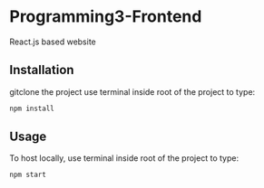 # Programming3-Frontend

React.js based website

## Installation

gitclone the project 
use terminal inside root of the project to type:

```bash
npm install
```
## Usage

To host locally, use terminal inside root of the project to type:
```bash
npm start
```
